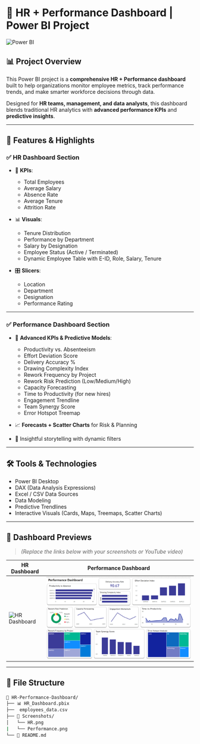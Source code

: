 # 💼 HR + Performance Dashboard | Power BI Project

![Power BI](https://app.powerbi.com/view?r=eyJrIjoiYTQ1MzFmOGItMTgwNi00ZjIyLTk3YWItNGJkZGMwMTcyYzY1IiwidCI6IjQ4M2UzNzk4LWMyMGItNDliMS04YTU5LTQzY2M4YjE2ODkzMCJ9)

## 📊 Project Overview

This Power BI project is a **comprehensive HR + Performance dashboard** built to help organizations monitor employee metrics, track performance trends, and make smarter workforce decisions through data.

Designed for **HR teams, management, and data analysts**, this dashboard blends traditional HR analytics with **advanced performance KPIs** and **predictive insights**.

---

## 🚀 Features & Highlights

### ✅ **HR Dashboard Section**
- 📌 **KPIs**:  
  - Total Employees  
  - Average Salary  
  - Absence Rate  
  - Average Tenure  
  - Attrition Rate  

- 📊 **Visuals**:  
  - Tenure Distribution  
  - Performance by Department  
  - Salary by Designation  
  - Employee Status (Active / Terminated)
  - Dynamic Employee Table with E-ID, Role, Salary, Tenure

- 🎛 **Slicers**:  
  - Location  
  - Department  
  - Designation  
  - Performance Rating

---

### ✅ **Performance Dashboard Section**
- 📌 **Advanced KPIs & Predictive Models**:  
  - Productivity vs. Absenteeism  
  - Effort Deviation Score  
  - Delivery Accuracy %  
  - Drawing Complexity Index  
  - Rework Frequency by Project  
  - Rework Risk Prediction (Low/Medium/High)
  - Capacity Forecasting  
  - Time to Productivity (for new hires)  
  - Engagement Trendline  
  - Team Synergy Score  
  - Error Hotspot Treemap

- 📈 **Forecasts + Scatter Charts** for Risk & Planning
- 🎯 Insightful storytelling with dynamic filters

---

## 🛠️ Tools & Technologies

- Power BI Desktop  
- DAX (Data Analysis Expressions)  
- Excel / CSV Data Sources  
- Data Modeling  
- Predictive Trendlines  
- Interactive Visuals (Cards, Maps, Treemaps, Scatter Charts)

---

## 📸 Dashboard Previews

> *(Replace the links below with your screenshots or YouTube video)*

| HR Dashboard | Performance Dashboard |
|--------------|------------------------|
| ![HR Dashboard](Screenshots/HR.png) | ![Performance Dashboard](Performance.png) |

---

## 📁 File Structure

```bash
📁 HR-Performance-Dashboard/
├── 📊 HR_Dashboard.pbix
├──  employees_data.csv
├── 📸 Screenshots/
│   └── HR.png
|   └── Performance.png
└── 📄 README.md
